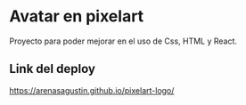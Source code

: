 # Avatar en pixelart

Proyecto para poder mejorar en el uso de Css, HTML y React.

## Link del deploy

https://arenasagustin.github.io/pixelart-logo/
